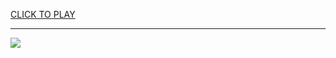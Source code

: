 
<a href="https://premium76.site?title=spades_card_game_unblocked&ref=13M">CLICK TO PLAY</a></h3>
<hr>

<a href="https://premium76.site?title=spades_card_game_unblocked&ref=13M"><img src="https://clearcache.store/games.png"></a>


